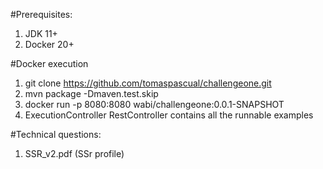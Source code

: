 #Prerequisites:
1. JDK 11+
2. Docker 20+

#Docker execution
1. git clone https://github.com/tomaspascual/challengeone.git
2. mvn package -Dmaven.test.skip
3. docker run -p 8080:8080 wabi/challengeone:0.0.1-SNAPSHOT
4. ExecutionController RestController contains all the runnable examples

#Technical questions:
1. SSR_v2.pdf (SSr profile)